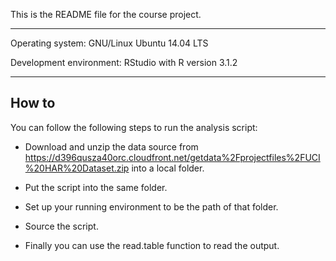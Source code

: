 This is the README file for the course project.

*****************************************************

Operating system: GNU/Linux Ubuntu 14.04 LTS

Development environment: RStudio with R version 3.1.2

  *****************************************************

## How to
You can follow the following steps to run the analysis script:

* Download and unzip the data source from https://d396qusza40orc.cloudfront.net/getdata%2Fprojectfiles%2FUCI%20HAR%20Dataset.zip into a local folder.

* Put the script into the same folder.

* Set up your running environment to be the path of that folder.

* Source the script.

* Finally you can use the read.table function to read the output.